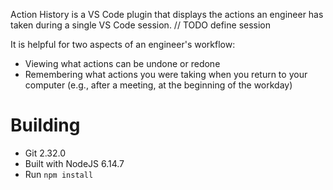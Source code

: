 Action History is a VS Code plugin that displays the actions an engineer has taken during a single VS Code session. // TODO define session

It is helpful for two aspects of an engineer's workflow:
- Viewing what actions can be undone or redone
- Remembering what actions you were taking when you return to your computer (e.g., after a meeting, at the beginning of the workday)


# Building
- Git 2.32.0
- Built with NodeJS 6.14.7
- Run `npm install`
